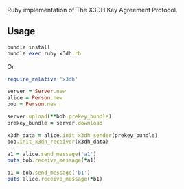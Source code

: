 Ruby implementation of The X3DH Key Agreement Protocol.

## Usage

```ruby
bundle install
bundle exec ruby x3dh.rb
```

Or

```ruby
require_relative 'x3dh'

server = Server.new
alice = Person.new
bob = Person.new

server.upload(**bob.prekey_bundle)
prekey_bundle = server.download

x3dh_data = alice.init_x3dh_sender(prekey_bundle)
bob.init_x3dh_receiver(x3dh_data)

a1 = alice.send_message('a1')
puts bob.receive_message(*a1)

b1 = bob.send_message('b1')
puts alice.receive_message(*b1)
```

